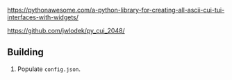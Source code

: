 <https://pythonawesome.com/a-python-library-for-creating-all-ascii-cui-tui-interfaces-with-widgets/>

<https://github.com/jwlodek/py_cui_2048/>

## Building

1.  Populate `config.json`.